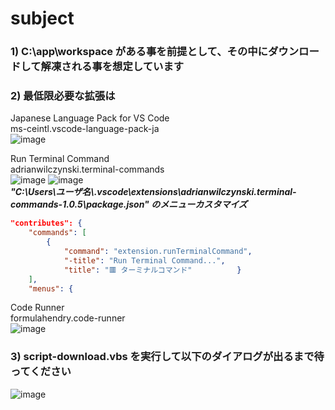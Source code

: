 # subject

### 1) C:\app\workspace がある事を前提として、その中にダウンロードして解凍される事を想定しています

### 2) 最低限必要な拡張は
Japanese Language Pack for VS Code\
ms-ceintl.vscode-language-pack-ja\
![image](https://user-images.githubusercontent.com/1501327/221483321-30de62e5-6626-4b06-80ec-84f861c81a37.png)

Run Terminal Command\
adrianwilczynski.terminal-commands\
![image](https://user-images.githubusercontent.com/1501327/221483528-d929141b-71d4-452a-82ef-e0fd6e42946c.png)
![image](https://user-images.githubusercontent.com/1501327/221484891-6c3dbdcb-cc3c-47e2-8f20-161ac850ef42.png)\
***"C:\Users\ユーザ名\\.vscode\extensions\adrianwilczynski.terminal-commands-1.0.5\package.json" のメニューカスタマイズ***
```json
"contributes": {
	"commands": [
		{
			"command": "extension.runTerminalCommand",
			"-title": "Run Terminal Command...",
			"title": "🟥 ターミナルコマンド"			}
	],
	"menus": {
```

Code Runner\
formulahendry.code-runner\
![image](https://user-images.githubusercontent.com/1501327/221483419-d1a233bd-0f3b-439c-a963-4b88449f866f.png)

### 3) script-download.vbs を実行して以下のダイアログが出るまで待ってください

![image](https://user-images.githubusercontent.com/1501327/221482687-cd64b71e-7208-4047-a1aa-7b22a1088859.png)


